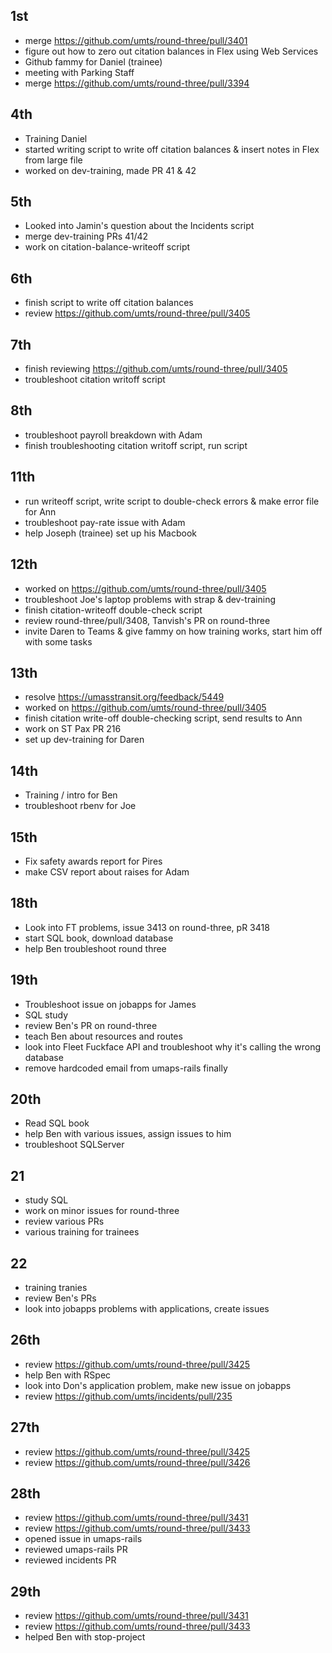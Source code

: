 ## 1st
  - merge https://github.com/umts/round-three/pull/3401
  - figure out how to zero out citation balances in Flex using Web Services
  - Github fammy for Daniel (trainee)
  - meeting with Parking Staff
  - merge https://github.com/umts/round-three/pull/3394
## 4th
  - Training Daniel
  - started writing script to write off citation balances & insert notes in Flex from large file
  - worked on dev-training, made PR 41 & 42
## 5th
  - Looked into Jamin's question about the Incidents script
  - merge dev-training PRs 41/42
  - work on citation-balance-writeoff script
## 6th
  - finish script to write off citation balances
  - review https://github.com/umts/round-three/pull/3405
## 7th
  - finish reviewing https://github.com/umts/round-three/pull/3405
  - troubleshoot citation writoff script
## 8th
  - troubleshoot payroll breakdown with Adam
  - finish troubleshooting citation writoff script, run script
## 11th
  - run writeoff script, write script to double-check errors & make error file for Ann
  - troubleshoot pay-rate issue with Adam
  - help Joseph (trainee) set up his Macbook
## 12th
  - worked on https://github.com/umts/round-three/pull/3405
  - troubleshoot Joe's laptop problems with strap & dev-training
  - finish citation-writeoff double-check script
  - review round-three/pull/3408, Tanvish's PR on round-three
  - invite Daren to Teams & give fammy on how training works, start him off with some tasks
## 13th
  - resolve https://umasstransit.org/feedback/5449
  - worked on https://github.com/umts/round-three/pull/3405
  - finish citation write-off double-checking script, send results to Ann
  - work on ST Pax PR 216
  - set up dev-training for Daren
## 14th
  - Training / intro for Ben
  - troubleshoot rbenv for Joe
## 15th
  - Fix safety awards report for Pires
  - make CSV report about raises for Adam
## 18th
  - Look into FT problems, issue 3413 on round-three, pR 3418
  - start SQL book, download database
  - help Ben troubleshoot round three
## 19th
  - Troubleshoot issue on jobapps for James
  - SQL study
  - review Ben's PR on round-three
  - teach Ben about resources and routes
  - look into Fleet Fuckface API and troubleshoot why it's calling the wrong database
  - remove hardcoded email from umaps-rails finally
## 20th
  - Read SQL book
  - help Ben with various issues, assign issues to him
  - troubleshoot SQLServer
## 21
  - study SQL
  - work on minor issues for round-three
  - review various PRs
  - various training for trainees
## 22
  - training tranies
  - review Ben's PRs
  - look into jobapps problems with applications, create issues
## 26th
  - review https://github.com/umts/round-three/pull/3425
  - help Ben with RSpec
  - look into Don's application problem, make new issue on jobapps
  - review https://github.com/umts/incidents/pull/235
## 27th
  - review https://github.com/umts/round-three/pull/3425
  - review https://github.com/umts/round-three/pull/3426
## 28th
  - review https://github.com/umts/round-three/pull/3431
  - review https://github.com/umts/round-three/pull/3433
  - opened issue in umaps-rails
  - reviewed umaps-rails PR
  - reviewed incidents PR
## 29th
  - review https://github.com/umts/round-three/pull/3431
  - review https://github.com/umts/round-three/pull/3433
  - helped Ben with stop-project
